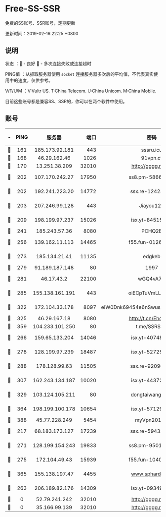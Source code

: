 # Free-SS-SSR

免费的SS账号、SSR账号，定期更新

更新时间：2019-02-16 22:25 +0800

## 说明

状态     ：🙂 - 良好 🙁 - 多次连接失败或连接超时

PING值   ：从抓取服务器使用 `socket` 连接服务器多次后的平均值，不代表真实使用中的速度，仅供参考。

V/T/U/M  ：V:Vultr US. T:China Telecom. U:China Unicom. M:China Mobile.

目前这些账号都是兼容SS、SSR的，你可以在两个软件中使用。

## 账号

|-|PING|服务器|端口|密码|加密方式|区域|V/T/U/M|
|:----:|:----:|:-----:|-----:|:----:|:----:|:----:|:----:|
|🙂|161|185.173.92.181|443|sssru.icu|rc4-md5|RU|10↑/9↑/10↑/9↑|
|🙂|168|46.29.162.46|1026|91vpn.cf|rc4-md5|RU|9↑/10↑/6↑/10↑|
|🙂|170|13.251.38.209|32010|http://gggg.rocks|chacha20|SG|8↑/9↑/8↑/9↑|
|🙂|202|107.170.242.27|17950|ss8.pm-58663343|aes-256-cfb|US|10↑/10↑/10↑/10↑|
|🙂|202|192.241.223.20|14772|ssx.re-12425858|aes-256-cfb|US|10↑/10↑/10↑/10↑|
|🙂|203|207.246.99.128|443|Jiayou123|aes-256-cfb|US|5↑/10↑/9↑/9↓|
|🙂|209|198.199.97.237|15026|isx.yt-84515188|aes-256-cfb|US|10↑/10↑/10↑/10↑|
|🙂|241|185.243.57.36|8080|PCHQ2E|rc4-md5|US|9↑/8↑/9↑/10↑|
|🙂|256|139.162.11.113|14465|f55.fun-01264848|aes-256-cfb|SG|8↑/10↑/10↑/10↑|
|🙂|273|185.134.21.41|11135|edgkeb|aes-256-cfb|GB|10↑/10↑/10↑/10↑|
|🙂|279|91.189.187.148|80|1997|chacha20|US|10↑/10↑/10↑/10↑|
|🙂|281|46.17.43.2|22100|wGQ4vA7D|aes-256-gcm|RU|4↓/10↑/10↑/10↑|
|🙂|285|155.138.161.191|443|oiECpTuVmLLxk4Ts|aes-256-cfb|US|8↑/10↑/10↑/10↑|
|🙂|322|172.104.33.178|8097|eIW0Dnk69454e6nSwuspv9DmS201tQ0D|aes-256-cfb|SG|10↑/10↑/10↑/10↑|
|🙂|325|46.29.167.18|8080|http://t.cn/EhdmTxe|rc4-md5|RU|10↑/10↑/10↑/10↑|
|🙂|359|104.233.101.250|80|t.me/SSRSUB|rc4-md5|CA|10↑/10↑/10↑/10↑|
|🙂|266|159.65.133.204|14046|isx.yt-40748078|aes-256-cfb|SG|10↑/10↑/10↑/10↑|
|🙂|278|128.199.97.239|18487|isx.yt-52725703|aes-256-cfb|SG|10↑/10↑/10↑/10↑|
|🙂|288|178.128.99.63|11505|ssx.re-92096212|aes-256-cfb|SG|10↑/10↑/10↑/10↑|
|🙂|307|162.243.134.187|10020|isx.yt-44372291|aes-256-cfb|US|10↑/10↑/10↑/10↑|
|🙂|329|103.124.105.211|80|dongtaiwang.com|aes-256-cfb|US|10↑/10↑/10↑/10↑|
|🙂|364|198.199.100.178|10654|isx.yt-57129695|aes-256-cfb|US|10↑/10↑/10↑/10↑|
|🙂|388|45.77.228.249|5454|myVpn2019[]|rc4-md5|GB|10↑/10↑/10↑/10↑|
|🙂|217|68.183.173.127|17239|ssx.re-59432105|aes-256-cfb|US|10↑/10↑/10↑/10↑|
|🙂|271|128.199.154.243|19833|ss8.pm-95011956|aes-256-cfb|SG|9↑/10↑/10↑/10↑|
|🙂|275|172.104.49.43|15939|f55.fun-10405819|aes-256-cfb|SG|10↑/10↑/10↑/10↑|
|🙂|365|155.138.197.47|4455|www.sphard.com|aes-256-cfb|US|7↑/10↑/10↑/9↑|
|🙁|263|206.189.82.176|14309|isx.yt-09349866|aes-256-cfb|SG|10↑/10↑/10↑/10↑|
|🙁|0|52.79.241.242|32010|http://gggg.rocks|chacha20|KR|10↑/10↑/10↑/10↑|
|🙁|0|35.166.99.139|32010|http://gggg.rocks|chacha20|US|10↑/10↑/10↑/10↑|
